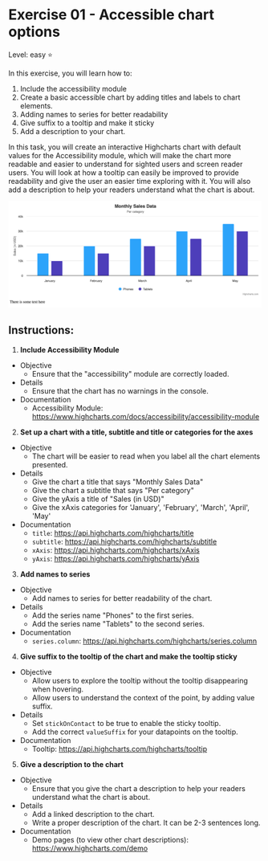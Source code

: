 # Exercise 01 - Accessible chart options

Level: easy ⭐

In this exercise, you will learn how to:

1. Include the accessibility module
2. Create a basic accessible chart by adding titles and labels to chart elements.
3. Adding names to series for better readability
4. Give suffix to a tooltip and make it sticky
5. Add a description to your chart.

In this task, you will create an interactive Highcharts chart with default values for the Accessibility module, which will make the chart more readable and easier to understand for sighted users and screen reader users. You will look at how a tooltip can easily be improved to provide readability and give the user an easier time exploring with it. You will also add a description to help your readers understand what the chart is about.

![exercise.png](exercise.png)

## Instructions:

1. **Include Accessibility Module**

- Objective
  - Ensure that the "accessibility" module are correctly loaded.
- Details
  - Ensure that the chart has no warnings in the console.
- Documentation
  - Accessibility Module: https://www.highcharts.com/docs/accessibility/accessibility-module

2. **Set up a chart with a title, subtitle and title or categories for the axes**

- Objective
  - The chart will be easier to read when you label all the chart elements presented.
- Details
  - Give the chart a title that says "Monthly Sales Data"
  - Give the chart a subtitle that says "Per category"
  - Give the yAxis a title of "Sales (in USD)"
  - Give the xAxis categories for 'January', 'February', 'March', 'April', 'May'
- Documentation
  - `title`: https://api.highcharts.com/highcharts/title
  - `subtitle`: https://api.highcharts.com/highcharts/subtitle
  - `xAxis`: https://api.highcharts.com/highcharts/xAxis
  - `yAxis`: https://api.highcharts.com/highcharts/yAxis

3. **Add names to series**

- Objective
  - Add names to series for better readability of the chart.
- Details
  - Add the series name "Phones" to the first series.
  - Add the series name "Tablets" to the second series.
- Documentation
  - `series.column`: https://api.highcharts.com/highcharts/series.column

4. **Give suffix to the tooltip of the chart and make the tooltip sticky**

- Objective
  - Allow users to explore the tooltip without the tooltip disappearing when hovering.
  - Allow users to understand the context of the point, by adding value suffix.
- Details
  - Set `stickOnContact` to be true to enable the sticky tooltip.
  - Add the correct `valueSuffix` for your datapoints on the tooltip.
- Documentation
  - Tooltip: https://api.highcharts.com/highcharts/tooltip

5. **Give a description to the chart**

- Objective
  - Ensure that you give the chart a description to help your readers understand what the chart is about.
- Details
  - Add a linked description to the chart.
  - Write a proper description of the chart. It can be 2-3 sentences long.
- Documentation
  - Demo pages (to view other chart descriptions): https://www.highcharts.com/demo
